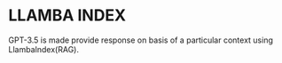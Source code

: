 # LLAMBA INDEX
GPT-3.5 is made provide response on basis of a particular context using LlambaIndex(RAG).

